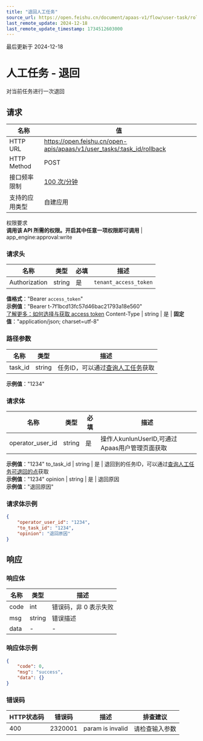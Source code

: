 ```yaml
---
title: "退回人工任务"
source_url: https://open.feishu.cn/document/apaas-v1/flow/user-task/rollback
last_remote_update: 2024-12-18
last_remote_update_timestamp: 1734512603000
---
```

最后更新于 2024-12-18

# 人工任务 - 退回

对当前任务进行一次退回

## 请求
名称 | 值
---|---
HTTP URL | https://open.feishu.cn/open-apis/apaas/v1/user_tasks/:task_id/rollback
HTTP Method | POST
接口频率限制 | [100 次/分钟](https://open.feishu.cn/document/ukTMukTMukTM/uUzN04SN3QjL1cDN)
支持的应用类型 | 自建应用
权限要求  
            **调用该 API 所需的权限。开启其中任意一项权限即可调用** | app_engine:approval:write

### 请求头

名称 | 类型 | 必填 | 描述
--- | --- | --- | ---
Authorization | string | 是 | `tenant_access_token`  
**值格式**："Bearer `access_token`"  
**示例值**："Bearer t-7f1bcd13fc57d46bac21793a18e560"  
[了解更多：如何选择与获取 access token](https://open.feishu.cn/document/uAjLw4CM/ugTN1YjL4UTN24CO1UjN/trouble-shooting/how-to-choose-which-type-of-token-to-use)
Content-Type | string | 是 | **固定值**："application/json; charset=utf-8"

### 路径参数

名称 | 类型 | 描述
--- | --- | ---
task_id | string | 任务ID，可以通过[查询人工任务](/uAjLw4CM/ukTMukTMukTM/apaas-v1/user_task/query)获取  
**示例值**："1234"

### 请求体

名称 | 类型 | 必填 | 描述
--- | --- | --- | ---
operator_user_id | string | 是 | 操作人kunlunUserID,可通过Apaas用户管理页面获取  
**示例值**："1234"
to_task_id | string | 是 | 退回到的任务ID，可以通过[查询人工任务可退回的点](/uAjLw4CM/ukTMukTMukTM/apaas-v1/user_task/rollback_points)获取  
**示例值**："1234"
opinion | string | 是 | 退回原因  
**示例值**："退回原因"

### 请求体示例
```json
{
    "operator_user_id": "1234",
    "to_task_id": "1234",
    "opinion": "退回原因"
}
```

## 响应

### 响应体

名称 | 类型 | 描述
--- | --- | ---
code | int | 错误码，非 0 表示失败
msg | string | 错误描述
data | \- | \-

### 响应体示例
```json
{
    "code": 0,
    "msg": "success",
    "data": {}
}
```

### 错误码

HTTP状态码 | 错误码 | 描述 | 排查建议
--- | --- | --- | ---
400 | 2320001 | param is invalid | 请检查输入参数
